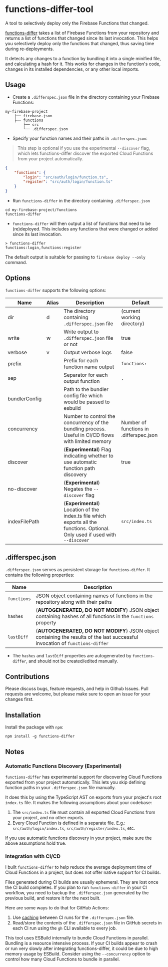 # functions-differ-tool

A tool to selectively deploy only the Firebase Functions that changed.

[functions-differ](https://www.npmjs.com/package/functions-differ) takes a list of Firebase Functions from your repository and returns a list of functions that changed since its last invocation.
This helps you selectively deploy only the functions that changed, thus saving time during re-deployments.

It detects any changes to a function by bundling it into a single minified file, and calculating a hash for it. This works for changes in the function's code, changes in its installed dependencies, or any other local imports.

## Usage

-   Create a `.differspec.json` file in the directory containing your Firebase Functions:

```shell
my-firebase-project
    ├── firebase.json
    ├── functions
        ├── src
        └── .differspec.json
```

-   Specify your function names and their paths in `.differspec.json`:

> This step is optional if you use the experimental `--discover` flag, which lets functions-differ discover the exported Cloud Functions from your project automatically.

```json
{
    "functions": {
        "login": "src/auth/login/function.ts",
        "register": "src/auth/login/function.ts"
    }
}
```

-   Run `functions-differ` in the directory containing `.differspec.json`

```shell
cd my-firebase-project/functions
functions-differ
```

-   `functions-differ` will then output a list of functions that need to be (re)deployed. This includes any functions that were changed or added since its last invocation.

```shell
> functions-differ
functions:login,functions:register
```

The default output is suitable for passing to `firebase deploy --only` command.

## Options

`functions-differ` supports the following options:

| Name          | Alias | Description                                                                                                                     | Default                                 |
| ------------- | ----- | ------------------------------------------------------------------------------------------------------------------------------- | --------------------------------------- |
| dir           | d     | The directory containing `.differspec.json` file                                                                                | (current working directory)             |
| write         | w     | Write output to `.differspec.json` file or not                                                                                  | true                                    |
| verbose       | v     | Output verbose logs                                                                                                             | false                                   |
| prefix        |       | Prefix for each function name output                                                                                            | `functions:`                            |
| sep           |       | Separator for each output function                                                                                              | `,`                                     |
| bundlerConfig |       | Path to the bundler config file which would be passed to esbuild                                                                |                                         |
| concurrency   |       | Number to control the concurrency of the bundling process. Useful in CI/CD flows with limited memory                            | Number of functions in .differspec.json |
| discover      |       | (**Experimental**) Flag indicating whether to use automatic function path discovery                                             | true                                    |
| no-discover   |       | (**Experimental**) Negates the `--discover` flag                                                                                |                                         |
| indexFilePath |       | (**Experimental**) Location of the index.ts file which exports all the functions. Optional. Only used if used with `--discover` | `src/index.ts`                          |

## .differspec.json

`.differspec.json` serves as persistent storage for `functions-differ`. It contains the following properties:

| Name        | Description                                                                                                                   |
| ----------- | ----------------------------------------------------------------------------------------------------------------------------- |
| `functions` | JSON object containing names of functions in the repository along with their paths                                            |
| `hashes`    | (**AUTOGENERATED, DO NOT MODIFY**) JSON object containing hashes of all functions in the `functions` property                 |
| `lastDiff`  | (**AUTOGENERATED, DO NOT MODIFY**) JSON object containing the results of the last successful invocation of `functions-differ` |

-   The `hashes` and `lastDiff` properties are autogenerated by `functions-differ`, and should not be created/edited manually.

## Contributions

Please discuss bugs, feature requests, and help in Github Issues. Pull requests are welcome, but please make sure to open an issue for your changes first.

## Installation

Install the package with `npm`:

`npm install -g functions-differ`

## Notes

### Automatic Functions Discovery (Experimental)

`functions-differ` has experimental support for discovering Cloud Functions exported from your project automatically. This lets you skip defining function paths in your `.differspec.json` file manually.

It does this by using the TypeScript AST on exports from your project's root `index.ts` file. It makes the following assumptions about your codebase:

1. The `src/index.ts` file must contain all exported Cloud Functions from your project, and no other exports.
2. Every Cloud Function is defined in a separate file. E.g.: `src/auth/login/index.ts`, `src/auth/register/index.ts`, etc.

If you use automatic functions discovery in your project, make sure the above assumptions hold true.

### Integration with CI/CD

I built `functions-differ` to help reduce the average deployment time of Cloud Functions in a project, but does not offer native support for CI builds.

Files generated during CI builds are usually ephemeral. They are lost once the CI build completes. If you plan to run `functions-differ` in your CI workflow, you need to backup the `.differspec.json` generated by the previous build, and restore it for the next built.

Here are some ways to do that for GitHub Actions:

1. Use [caching](https://docs.github.com/en/actions/using-workflows/caching-dependencies-to-speed-up-workflows) between CI runs for the `.differspec.json` file.
2. Read/store the contents of the `.differspec.json` file in GitHub secrets in each CI run using the `gh` CLI available to every job.

This tool uses ESBuild internally to bundle Cloud Functions in parallel. Bundling is a resource intensive process.
If your CI builds appear to crash or run very slowly after integrating functions-differ, it could be due to high memory usage by ESBuild. Consider using the `--concurrency` option to control how many Cloud Functions to bundle in parallel.
